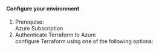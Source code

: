 #### Configure your environment

1. Prerequise:  
Azure Subscription  
2. Authenticate Terraform to Azure  
configure Terraform using one of the following options:  
# 